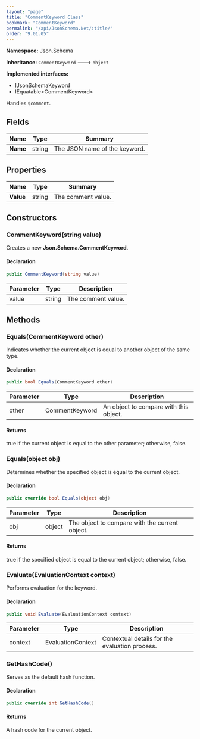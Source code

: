 ```yaml
---
layout: "page"
title: "CommentKeyword Class"
bookmark: "CommentKeyword"
permalink: "/api/JsonSchema.Net/:title/"
order: "9.01.05"
---
```

**Namespace:** Json.Schema

**Inheritance:**
`CommentKeyword`
 🡒 
`object`

**Implemented interfaces:**

- IJsonSchemaKeyword
- IEquatable\<CommentKeyword\>

Handles `$comment`.

## Fields

| Name | Type | Summary |
|---|---|---|
| **Name** | string | The JSON name of the keyword. |

## Properties

| Name | Type | Summary |
|---|---|---|
| **Value** | string | The comment value. |

## Constructors

### CommentKeyword(string value)

Creates a new **Json.Schema.CommentKeyword**.

#### Declaration

```c#
public CommentKeyword(string value)
```

| Parameter | Type | Description |
|---|---|---|
| value | string | The comment value. |


## Methods

### Equals(CommentKeyword other)

Indicates whether the current object is equal to another object of the same type.

#### Declaration

```c#
public bool Equals(CommentKeyword other)
```

| Parameter | Type | Description |
|---|---|---|
| other | CommentKeyword | An object to compare with this object. |


#### Returns

true if the current object is equal to the <paramref name="other">other</paramref> parameter; otherwise, false.

### Equals(object obj)

Determines whether the specified object is equal to the current object.

#### Declaration

```c#
public override bool Equals(object obj)
```

| Parameter | Type | Description |
|---|---|---|
| obj | object | The object to compare with the current object. |


#### Returns

true if the specified object  is equal to the current object; otherwise, false.

### Evaluate(EvaluationContext context)

Performs evaluation for the keyword.

#### Declaration

```c#
public void Evaluate(EvaluationContext context)
```

| Parameter | Type | Description |
|---|---|---|
| context | EvaluationContext | Contextual details for the evaluation process. |


### GetHashCode()

Serves as the default hash function.

#### Declaration

```c#
public override int GetHashCode()
```


#### Returns

A hash code for the current object.

